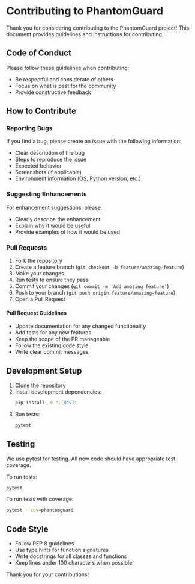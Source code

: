 # Contributing to PhantomGuard

Thank you for considering contributing to the PhantomGuard project! This document provides guidelines and instructions for contributing.

## Code of Conduct

Please follow these guidelines when contributing:
- Be respectful and considerate of others
- Focus on what is best for the community
- Provide constructive feedback

## How to Contribute

### Reporting Bugs

If you find a bug, please create an issue with the following information:
- Clear description of the bug
- Steps to reproduce the issue
- Expected behavior
- Screenshots (if applicable)
- Environment information (OS, Python version, etc.)

### Suggesting Enhancements

For enhancement suggestions, please:
- Clearly describe the enhancement
- Explain why it would be useful
- Provide examples of how it would be used

### Pull Requests

1. Fork the repository
2. Create a feature branch (`git checkout -b feature/amazing-feature`)
3. Make your changes
4. Run tests to ensure they pass
5. Commit your changes (`git commit -m 'Add amazing feature'`)
6. Push to your branch (`git push origin feature/amazing-feature`)
7. Open a Pull Request

#### Pull Request Guidelines

- Update documentation for any changed functionality
- Add tests for any new features
- Keep the scope of the PR manageable
- Follow the existing code style
- Write clear commit messages

## Development Setup

1. Clone the repository
2. Install development dependencies:
   ```bash
   pip install -e ".[dev]"
   ```
3. Run tests:
   ```bash
   pytest
   ```

## Testing

We use pytest for testing. All new code should have appropriate test coverage.

To run tests:
```bash
pytest
```

To run tests with coverage:
```bash
pytest --cov=phantomguard
```

## Code Style

- Follow PEP 8 guidelines
- Use type hints for function signatures
- Write docstrings for all classes and functions
- Keep lines under 100 characters when possible

Thank you for your contributions!

